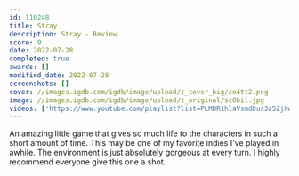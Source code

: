 ```yaml
---
id: 110248
title: Stray
description: Stray - Review
score: 9
date: 2022-07-28
completed: true
awards: []
modified_date: 2022-07-28
screenshots: []
cover: //images.igdb.com/igdb/image/upload/t_cover_big/co4tt2.png
image: //images.igdb.com/igdb/image/upload/t_original/sc8bil.jpg
videos: ['https://www.youtube.com/playlist?list=PLMDR1hlaVsmdDus3z52jXwfuOIcF9ytok']
---
```

An amazing little game that gives so much life to the characters in such a short amount of time. This may be one of my favorite indies I've played in awhile. The environment is just absolutely gorgeous at every turn. I highly recommend everyone give this one a shot.